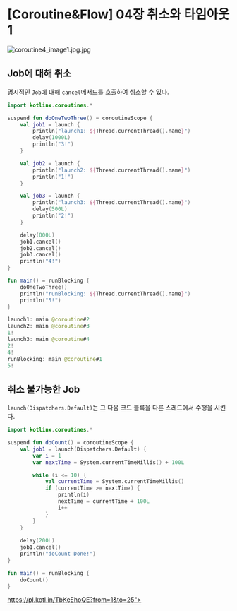 # [Coroutine&Flow] 04장 취소와 타임아웃1

![coroutine4_image1.jpg.jpg](%5BCoroutine&Flow%5D%2004%E1%84%8C%E1%85%A1%E1%86%BC%20%E1%84%8E%E1%85%B1%E1%84%89%E1%85%A9%E1%84%8B%E1%85%AA%20%E1%84%90%E1%85%A1%E1%84%8B%E1%85%B5%E1%86%B7%E1%84%8B%E1%85%A1%E1%84%8B%E1%85%AE%E1%86%BA1%2005eef72447a5427c998753f713c28520/coroutine4_image1.jpg.jpg)

## Job에 대해 취소

명시적인 `Job`에 대해 `cancel`메서드를 호출하여 취소할 수 있다.

```kotlin
import kotlinx.coroutines.*

suspend fun doOneTwoThree() = coroutineScope {
    val job1 = launch {
        println("launch1: ${Thread.currentThread().name}")
        delay(1000L)
        println("3!")
    }

    val job2 = launch {
        println("launch2: ${Thread.currentThread().name}")
        println("1!")
    }

    val job3 = launch {
        println("launch3: ${Thread.currentThread().name}")
        delay(500L)
        println("2!")  
    }

    delay(800L)
    job1.cancel()
    job2.cancel()
    job3.cancel()
    println("4!")
}

fun main() = runBlocking {
    doOneTwoThree()
    println("runBlocking: ${Thread.currentThread().name}")
    println("5!")
}
```

```kotlin
launch1: main @coroutine#2
launch2: main @coroutine#3
1!
launch3: main @coroutine#4
2!
4!
runBlocking: main @coroutine#1
5!
```

## 취소 불가능한 Job

`launch(Dispatchers.Default)`는 그 다음 코드 블록을 다른 스레드에서 수행을 시킨다.

```kotlin
import kotlinx.coroutines.*

suspend fun doCount() = coroutineScope {
    val job1 = launch(Dispatchers.Default) {
        var i = 1
        var nextTime = System.currentTimeMillis() + 100L

        while (i <= 10) {
            val currentTime = System.currentTimeMillis()
            if (currentTime >= nextTime) {
                println(i)
                nextTime = currentTime + 100L
                i++
            }
        }
    }
    
    delay(200L)
    job1.cancel()
    println("doCount Done!")
}

fun main() = runBlocking {
    doCount()
}
```

[https://pl.kotl.in/TbKeEhoQE?from=1&to=25"></iframe>](https://pl.kotl.in/TbKeEhoQE?from=1&to=25"></iframe>)